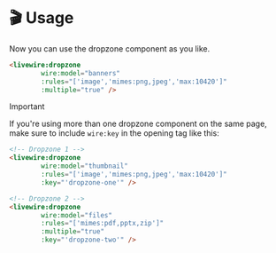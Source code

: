 # 🎬 Usage
Now you can use the dropzone component as you like.
```html
<livewire:dropzone
        wire:model="banners"
        :rules="['image','mimes:png,jpeg','max:10420']"
        :multiple="true" />
```

> [!IMPORTANT]
> If you're using more than one dropzone component on the same page, make sure to include `wire:key` in the opening tag like this:

```html
<!-- Dropzone 1 -->
<livewire:dropzone
        wire:model="thumbnail"
        :rules="['image','mimes:png,jpeg','max:10420']"
        :key="'dropzone-one'" />

<!-- Dropzone 2 -->
<livewire:dropzone
        wire:model="files"
        :rules="['mimes:pdf,pptx,zip']"
        :multiple="true"
        :key="'dropzone-two'" />
```
